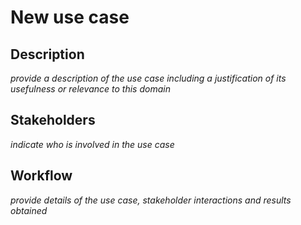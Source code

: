 # New use case

## Description
*provide a description of the use case including a justification of its usefulness or relevance to this domain*

## Stakeholders
*indicate who is involved in the use case*

## Workflow
*provide details of the use case, stakeholder interactions and results obtained*
